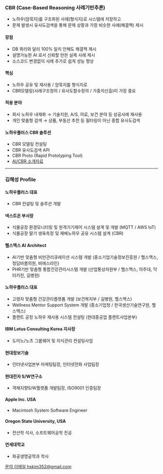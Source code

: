 ### CBR (Case-Based Reasoning 사례기반추론)
- 노하우(암묵지)를 구조화된 사례(형식지)로 시스템에 저장하고
- 문제 발생시 유사도검색을 통해 문제 상황과 가장 비슷한 사례(해결책) 제시
#### 장점
- DB 쿼리와 달리 100% 일치 안해도 해결책 제시
- 설명가능한 AI 로서 신뢰할 만한 실제 사례 제시
- 소스코드 변경없이 사례 추가로 쉽게 성능 향상
#### 핵심
- 노하우 공유 및 재사용 / 암묵지를 형식지로
- CBR모델링(사례구조정의 / 유사도함수정의 / 가중치산출)이 가장 중요
#### 적용 분야
- 회사 노하우 내재화 → 기술지원, A/S, 의료, 보건 분야 등 성공사례 재사용
- 개인 맞춤형 검색 →  상품, 부동산 추천 등 필터링이 아닌 종합 유사도검색
#### 노하우플러스 CBR 솔루션
- CBR 모델링 컨설팅
- CBR 유사도검색 API
- CBR Proto (Rapid Prototyping Tool)
- [AI/CBR 소개자료](/ai-intro-v4.5.pdf)
  
---
### 김해성 Profile
#### 노하우플러스 대표
- CBR 컨설팅 및 솔루션 개발
#### 넥스트온 부사장
- 식물공장 환경모니터링 및 원격기기제어 시스템 설계 및 개발 (MQTT / AWS IoT)
- 식물공장 딸기 생육측정 및 재배노하우 공유 시스템 설계 (CBR)
#### 헬스맥스 AI Architect
- AI기반 맞춤형 비만관리큐레이션 시스템 개발 (중소기업기술정보진흥원 / 헬스맥스, 청담바롬의원, 비에스라인)
- PHR기반 맞춤형 통합건강관리시스템 개발 (산업통상자원부 / 헬스맥스, 아주대, 닥터키친, 길병원)
#### 노하우플러스 대표
- 고령자 맞춤형 건강관리플랫폼 개발 (보건복지부 / 길병원, 헬스맥스)
- Wellness Mentor Support System 개발 (중소기업청 / 한국생산기술연구원, 헬스맥스)
- 플랜트 공정 노하우 재사용 시스템 컨설팅 (현대중공업 플랜트사업본부)
#### IBM Lotus Consulting Korea 지사장
- 도미노/노츠 그룹웨어 및 지식관리 컨설팅사업
#### 현대정보기술
- 인터넷사업본부 마케팅팀장, 인터넷전화 사업팀장
#### 현대전자 S/W연구소
- 객체지향S/W플랫폼 개발팀장, ISO9001 인증팀장
#### Apple Inc. USA
- Macintosh System Software Engineer
#### Oregon State University, USA
- 전산학 석사, 소프트웨어공학 전공
#### 연세대학교
- 화공생명공학과 학사

[문의 이메일 hskim352@gmail.com](mailto:hskim352@gmail.com)
